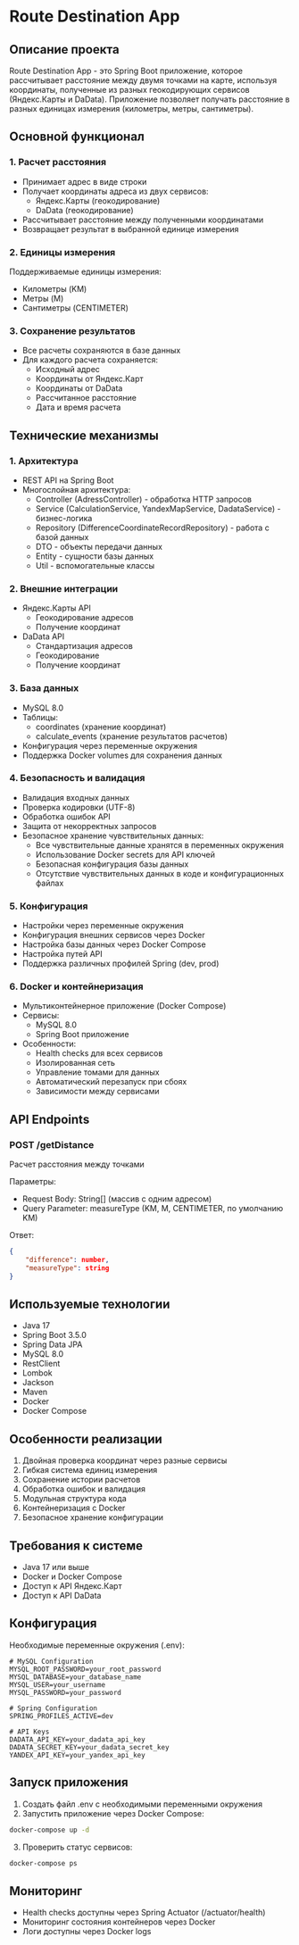 # Route Destination App

## Описание проекта
Route Destination App - это Spring Boot приложение, которое рассчитывает расстояние между двумя точками на карте, используя координаты, полученные из разных геокодирующих сервисов (Яндекс.Карты и DaData). Приложение позволяет получать расстояние в разных единицах измерения (километры, метры, сантиметры).

## Основной функционал

### 1. Расчет расстояния
- Принимает адрес в виде строки
- Получает координаты адреса из двух сервисов:
  - Яндекс.Карты (геокодирование)
  - DaData (геокодирование)
- Рассчитывает расстояние между полученными координатами
- Возвращает результат в выбранной единице измерения

### 2. Единицы измерения
Поддерживаемые единицы измерения:
- Километры (KM)
- Метры (M)
- Сантиметры (CENTIMETER)

### 3. Сохранение результатов
- Все расчеты сохраняются в базе данных
- Для каждого расчета сохраняется:
  - Исходный адрес
  - Координаты от Яндекс.Карт
  - Координаты от DaData
  - Рассчитанное расстояние
  - Дата и время расчета

## Технические механизмы

### 1. Архитектура
- REST API на Spring Boot
- Многослойная архитектура:
  - Controller (AdressController) - обработка HTTP запросов
  - Service (CalculationService, YandexMapService, DadataService) - бизнес-логика
  - Repository (DifferenceCoordinateRecordRepository) - работа с базой данных
  - DTO - объекты передачи данных
  - Entity - сущности базы данных
  - Util - вспомогательные классы

### 2. Внешние интеграции
- Яндекс.Карты API
  - Геокодирование адресов
  - Получение координат
- DaData API
  - Стандартизация адресов
  - Геокодирование
  - Получение координат

### 3. База данных
- MySQL 8.0
- Таблицы:
  - coordinates (хранение координат)
  - calculate_events (хранение результатов расчетов)
- Конфигурация через переменные окружения
- Поддержка Docker volumes для сохранения данных

### 4. Безопасность и валидация
- Валидация входных данных
- Проверка кодировки (UTF-8)
- Обработка ошибок API
- Защита от некорректных запросов
- Безопасное хранение чувствительных данных:
  - Все чувствительные данные хранятся в переменных окружения
  - Использование Docker secrets для API ключей
  - Безопасная конфигурация базы данных
  - Отсутствие чувствительных данных в коде и конфигурационных файлах

### 5. Конфигурация
- Настройки через переменные окружения
- Конфигурация внешних сервисов через Docker
- Настройка базы данных через Docker Compose
- Настройка путей API
- Поддержка различных профилей Spring (dev, prod)

### 6. Docker и контейнеризация
- Мультиконтейнерное приложение (Docker Compose)
- Сервисы:
  - MySQL 8.0
  - Spring Boot приложение
- Особенности:
  - Health checks для всех сервисов
  - Изолированная сеть
  - Управление томами для данных
  - Автоматический перезапуск при сбоях
  - Зависимости между сервисами

## API Endpoints

### POST /getDistance
Расчет расстояния между точками

Параметры:
- Request Body: String[] (массив с одним адресом)
- Query Parameter: measureType (KM, M, CENTIMETER, по умолчанию KM)

Ответ:
```json
{
    "difference": number,
    "measureType": string
}
```

## Используемые технологии
- Java 17
- Spring Boot 3.5.0
- Spring Data JPA
- MySQL 8.0
- RestClient
- Lombok
- Jackson
- Maven
- Docker
- Docker Compose

## Особенности реализации
1. Двойная проверка координат через разные сервисы
2. Гибкая система единиц измерения
3. Сохранение истории расчетов
4. Обработка ошибок и валидация
5. Модульная структура кода
6. Контейнеризация с Docker
7. Безопасное хранение конфигурации

## Требования к системе
- Java 17 или выше
- Docker и Docker Compose
- Доступ к API Яндекс.Карт
- Доступ к API DaData

## Конфигурация
Необходимые переменные окружения (.env):
```
# MySQL Configuration
MYSQL_ROOT_PASSWORD=your_root_password
MYSQL_DATABASE=your_database_name
MYSQL_USER=your_username
MYSQL_PASSWORD=your_password

# Spring Configuration
SPRING_PROFILES_ACTIVE=dev

# API Keys
DADATA_API_KEY=your_dadata_api_key
DADATA_SECRET_KEY=your_dadata_secret_key
YANDEX_API_KEY=your_yandex_api_key
```

## Запуск приложения
1. Создать файл .env с необходимыми переменными окружения
2. Запустить приложение через Docker Compose:
```bash
docker-compose up -d
```
3. Проверить статус сервисов:
```bash
docker-compose ps
```

## Мониторинг
- Health checks доступны через Spring Actuator (/actuator/health)
- Мониторинг состояния контейнеров через Docker
- Логи доступны через Docker logs 